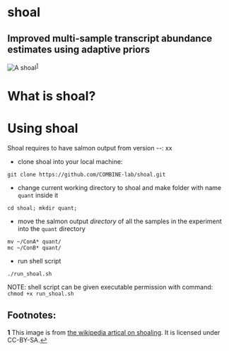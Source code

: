 # shoal 
Improved multi-sample transcript abundance estimates using adaptive priors
--------------------------------------------------------------------------

![A shoal](https://upload.wikimedia.org/wikipedia/commons/b/b1/School_jacks_klein.JPG)<sup id="a1">[1](#f1)</sup>


# What is shoal?


# Using shoal
Shoal requires to have salmon output from version --: xx

* clone shoal into your local machine:
```
git clone https://github.com/COMBINE-lab/shoal.git
```

* change current working directory to shoal and make folder with name `quant` inside it
```
cd shoal; mkdir quant;
```

* move the salmon output *directory* of all the samples in the experiment into the `quant` directory
```
mv ~/ConA* quant/
mc ~/ConB* quant/
```

* run shell script
```
./run_shoal.sh
```
NOTE: shell script can be given executable permission with command: ```chmod +x run_shoal.sh```

Footnotes:
----------
<b id="f1">1</b> This image is from [the wikipedia artical on shoaling](https://en.wikipedia.org/wiki/Shoaling_and_schooling#/media/File:School_jacks_klein.JPG). It is licensed under CC-BY-SA.[↩](#a1)
